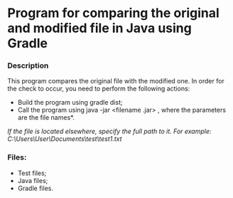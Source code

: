 # Program for comparing the original and modified file in Java using Gradle

### Description

This program compares the original file with the modified one. In order for the check to occur, you need to perform the following actions:

* Build the program using gradle dist;
* Call the program using java -jar <filename .jar> <parameters>, where the parameters are the file names*.

*If the file is located elsewhere, specify the full path to it. For example: C:\\Users\\User\\Documents\\test\\test1.txt*

### Files:

* Test files;
* Java files;
* Gradle files.
